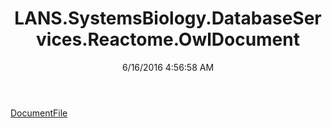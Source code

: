﻿---
title: LANS.SystemsBiology.DatabaseServices.Reactome.OwlDocument
date: 6/16/2016 4:56:58 AM
---

[DocumentFile](T-LANS.SystemsBiology.DatabaseServices.Reactome.OwlDocument.DocumentFile.html)

